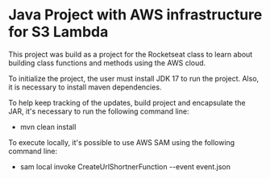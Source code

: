 # Java Project with AWS infrastructure for S3 Lambda

This project was build as a project for the Rocketseat class to learn about building class functions and methods using the AWS cloud.

To initialize the project, the user must install JDK 17 to run the project. Also, it is necessary to install maven dependencies.

To help keep tracking of the updates, build project and encapsulate the JAR, it's necessary to run the following command line:

- mvn clean install

To execute locally, it's possible to use AWS SAM using the following command line:

- sam local invoke CreateUrlShortnerFunction --event event.json
